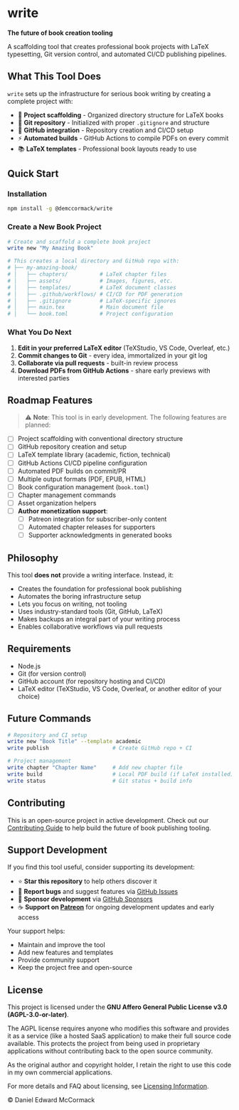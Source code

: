# write

**The future of book creation tooling**

A scaffolding tool that creates professional book projects with LaTeX typesetting, Git version control, and automated CI/CD publishing pipelines.

## What This Tool Does

`write` sets up the infrastructure for serious book writing by creating a complete project with:

- 📁 **Project scaffolding** - Organized directory structure for LaTeX books
- 🔄 **Git repository** - Initialized with proper `.gitignore` and structure
- 🚀 **GitHub integration** - Repository creation and CI/CD setup
- ⚡ **Automated builds** - GitHub Actions to compile PDFs on every commit
- 📚 **LaTeX templates** - Professional book layouts ready to use

## Quick Start

### Installation

```bash
npm install -g @demccormack/write
```

### Create a New Book Project

```bash
# Create and scaffold a complete book project
write new "My Amazing Book"

# This creates a local directory and GitHub repo with:
# ├── my-amazing-book/
# │   ├── chapters/          # LaTeX chapter files
# │   ├── assets/            # Images, figures, etc.
# │   ├── templates/         # LaTeX document classes
# │   ├── .github/workflows/ # CI/CD for PDF generation
# │   ├── .gitignore         # LaTeX-specific ignores
# │   ├── main.tex           # Main document file
# │   └── book.toml          # Project configuration
```

### What You Do Next

1. **Edit in your preferred LaTeX editor** (TeXStudio, VS Code, Overleaf, etc.)
2. **Commit changes to Git** - every idea, immortalized in your git log
3. **Collaborate via pull requests** - built-in review process
4. **Download PDFs from GitHub Actions** - share early previews with interested parties

## Roadmap Features

> ⚠️ **Note**: This tool is in early development. The following features are planned:

- [ ] Project scaffolding with conventional directory structure
- [ ] GitHub repository creation and setup
- [ ] LaTeX template library (academic, fiction, technical)
- [ ] GitHub Actions CI/CD pipeline configuration
- [ ] Automated PDF builds on commit/PR
- [ ] Multiple output formats (PDF, EPUB, HTML)
- [ ] Book configuration management (`book.toml`)
- [ ] Chapter management commands
- [ ] Asset organization helpers
- [ ] **Author monetization support**:
  - [ ] Patreon integration for subscriber-only content
  - [ ] Automated chapter releases for supporters
  - [ ] Supporter acknowledgments in generated books

## Philosophy

This tool **does not** provide a writing interface. Instead, it:

- Creates the foundation for professional book publishing
- Automates the boring infrastructure setup
- Lets you focus on writing, not tooling
- Uses industry-standard tools (Git, GitHub, LaTeX)
- Makes backups an integral part of your writing process
- Enables collaborative workflows via pull requests

## Requirements

- Node.js
- Git (for version control)
- GitHub account (for repository hosting and CI/CD)
- LaTeX editor (TeXStudio, VS Code, Overleaf, or another editor of your choice)

## Future Commands

```bash
# Repository and CI setup
write new "Book Title" --template academic
write publish                    # Create GitHub repo + CI

# Project management
write chapter "Chapter Name"     # Add new chapter file
write build                      # Local PDF build (if LaTeX installed)
write status                     # Git status + build info
```

## Contributing

This is an open-source project in active development. Check out our [Contributing Guide](CONTRIBUTING.md) to help build the future of book publishing tooling.

## Support Development

If you find this tool useful, consider supporting its development:

- ⭐ **Star this repository** to help others discover it
- 🐛 **Report bugs** and suggest features via [GitHub Issues](https://github.com/demccormack/write/issues)
- 💖 **Sponsor development** via [GitHub Sponsors](https://github.com/sponsors/demccormack)
- ☕ **Support on [Patreon](https://www.patreon.com/demccormack_write)** for ongoing development updates and early access

Your support helps:

- Maintain and improve the tool
- Add new features and templates
- Provide community support
- Keep the project free and open-source

## License

This project is licensed under the **GNU Affero General Public License v3.0 (AGPL-3.0-or-later)**.

The AGPL license requires anyone who modifies this software and provides it as a service (like a hosted SaaS application) to make their full source code available. This protects the project from being used in proprietary applications without contributing back to the open source community.

As the original author and copyright holder, I retain the right to use this code in my own commercial applications.

For more details and FAQ about licensing, see [Licensing Information](LICENSING.md).

© Daniel Edward McCormack
